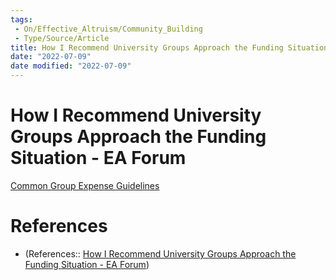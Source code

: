 ```yaml
---
tags:
 - On/Effective_Altruism/Community_Building
 - Type/Source/Article
title: How I Recommend University Groups Approach the Funding Situation - EA Forum
date: "2022-07-09"
date modified: "2022-07-09"
---
```


# How I Recommend University Groups Approach the Funding Situation - EA Forum
[Common Group Expense Guidelines](https://docs.google.com/document/d/1lRLLUNsrzsX83_qN5u36X1yKHkStCyWZ0v7QEpDkhiU/editk)

# References
- (References:: [How I Recommend University Groups Approach the Funding Situation - EA Forum](https://forum.effectivealtruism.org/posts/xQGAJyWvfSsJrYqMG/how-i-recommend-university-groups-approach-the-funding#Why_do_longtermism_and_existential_risk_reduction_have_so_much_money_compared_to_global_health___development_and_animal_welfare_))
